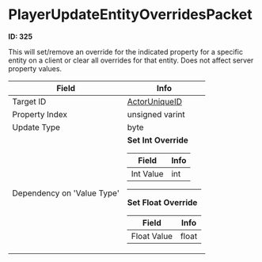 # PlayerUpdateEntityOverridesPacket

__ID: 325__

This will set/remove an override for the indicated property for a specific entity on a client or clear all overrides for that entity. Does not affect server property values.

<table><thead><tr><th>Field</th><th>Info</th></tr></thead><tbody>
<tr><td>Target ID</td><td><a href="../types/ActorUniqueID.md">ActorUniqueID</a></td></tr>
<tr><td>Property Index</td><td>unsigned varint</td></tr>
<tr><td>Update Type</td><td>byte</td></tr>
<tr><td>Dependency on 'Value Type'</td><td><b>Set Int Override</b><br>
  <table><thead><tr><th>Field</th><th>Info</th></tr></thead><tbody>
  <tr><td>Int Value</td><td>int</td></tr>
  </tbody></table><hr>
  <b>Set Float Override</b><br>
  <table><thead><tr><th>Field</th><th>Info</th></tr></thead><tbody>
  <tr><td>Float Value</td><td>float</td></tr>
  </tbody></table></td></tr>
</tbody></table>
